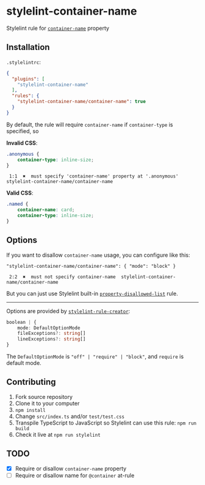 # stylelint-container-name

Stylelint rule for [`container-name`](https://developer.mozilla.org/en-US/docs/Web/CSS/container-name) property

## Installation

`.stylelintrc`:

```json
{
  "plugins": [
    "stylelint-container-name"
  ],
  "rules": {
    "stylelint-container-name/container-name": true
  }
}
```

By default, the rule will require `container-name` if `container-type` is specified, so

**Invalid CSS**:

```css
.anonymous {
	container-type: inline-size;
}
```

```
 1:1  ✖  must specify 'container-name' property at '.anonymous' stylelint-container-name/container-name
```

**Valid CSS**:

```css
.named {
	container-name: card;
	container-type: inline-size;
}
```

## Options

If you want to disallow `container-name` usage, you can configure like this:

```
"stylelint-container-name/container-name": { "mode": "block" }
```

```
 2:2  ✖  must not specify container-name  stylelint-container-name/container-name
```

But you can just use Stylelint built-in [`property-disallowed-list`](https://stylelint.io/user-guide/rules/property-disallowed-list) rule.

---

Options are provided by [`stylelint-rule-creator`](https://www.npmjs.com/package/stylelint-rule-creator):

```ts
boolean | {
    mode: DefaultOptionMode
    fileExceptions?: string[]
    lineExceptions?: string[]
}
```

The `DefaultOptionMode` is `"off" | "require" | "block"`, and `require` is default mode.

## Contributing

1. Fork source repository
2. Clone it to your computer
3. `npm install`
4. Change `src/index.ts` and/or `test/test.css`
5. Transpile TypeScript to JavaScript so Stylelint can use this rule: `npm run build`
6. Check it live at `npm run stylelint`

## TODO

- [x] Require or disallow `container-name` property
- [ ] Require or disallow name for `@container` at-rule

